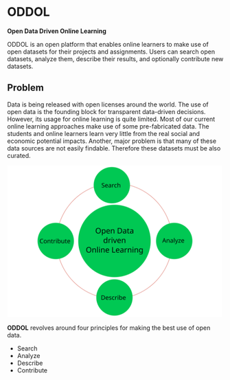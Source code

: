# ODDOL
**Open Data Driven Online Learning**

ODDOL is an open platform that enables online learners to make use of open datasets for their projects and assignments. Users can search open datasets, analyze them, describe their results, and optionally contribute new datasets.

## Problem
Data is being released with open licenses around the world. The use of open data is the founding block for transparent data-driven decisions. However, its usage for online learning is quite limited. Most of our current online learning approaches make use of some pre-fabricated data. The students and online learners learn very little from the real social and economic potential impacts. Another, major problem is that many of these data sources are not easily findable. Therefore these datasets must be also curated.

<img src="images/oddol.svg" style="align:center" alt="drawing" width="500"/>

**ODDOL** revolves around four principles for making the best use of open data.
* Search
* Analyze
* Describe
* Contribute

